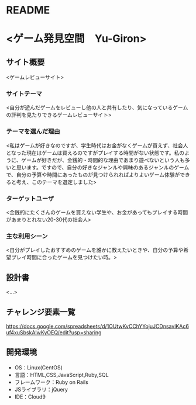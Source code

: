 # README

# <ゲーム発見空間　Yu-Giron>

## サイト概要
<ゲームレビューサイト>

### サイトテーマ
<自分が遊んだゲームをレビューし他の人と共有したり、気になっているゲームの評判を見たりできるゲームレビューサイト>

### テーマを選んだ理由
<私はゲームが好きなのですが、学生時代はお金がなくゲームが買えず、社会人となった現在はゲームは買えるのですがプレイする時間がない状態です。私のように、ゲームが好きだが、金銭的・時間的な理由であまり遊べないという人も多いと思います。ですので、自分の好きなジャンルや興味のあるジャンルのゲームで、自分の予算や時間にあったものが見つけられればよりよいゲーム体験ができると考え、このテーマを選定しました>

### ターゲットユーザ
<金銭的にたくさんのゲームを買えない学生や、お金があってもプレイする時間があまりとれない20-30代の社会人>

### 主な利用シーン
<自分がプレイしたおすすめのゲームを誰かに教えたいときや、自分の予算や希望プレイ時間に合ったゲームを見つけたい時。>

## 設計書
<...>

## チャレンジ要素一覧
<https://docs.google.com/spreadsheets/d/1OUtwKvCChYYojuJCDnsavlKAc6uf4xuSbskAIwKyOEQ/edit?usp=sharing>

## 開発環境
- OS：Linux(CentOS)
- 言語：HTML,CSS,JavaScript,Ruby,SQL
- フレームワーク：Ruby on Rails
- JSライブラリ：jQuery
- IDE：Cloud9